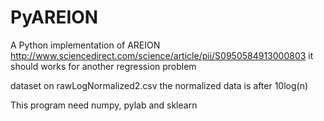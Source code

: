 PyAREION
========

A Python implementation of AREION http://www.sciencedirect.com/science/article/pii/S0950584913000803 it should works for another regression problem 

dataset on rawLogNormalized2.csv the normalized data is after 10log(n)

This program need numpy, pylab and sklearn

